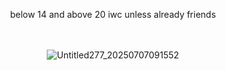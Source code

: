 <p align="center"> below 14 and above 20 iwc unless already friends

　<p align="center"> ![Untitled277_20250707091552](https://github.com/user-attachments/assets/70d2a76c-5286-48be-8614-79a377f24c7e)
